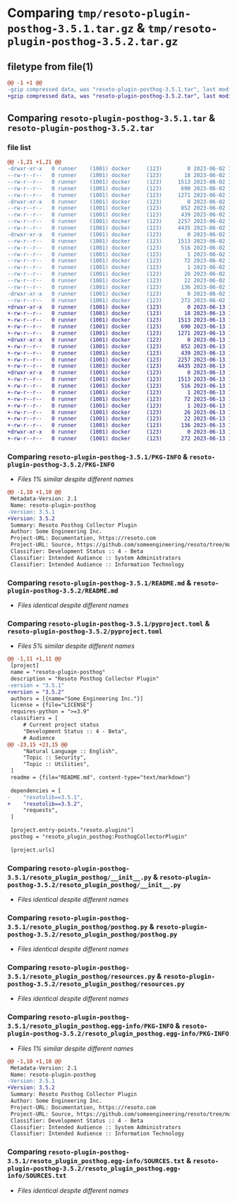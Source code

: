 # Comparing `tmp/resoto-plugin-posthog-3.5.1.tar.gz` & `tmp/resoto-plugin-posthog-3.5.2.tar.gz`

## filetype from file(1)

```diff
@@ -1 +1 @@
-gzip compressed data, was "resoto-plugin-posthog-3.5.1.tar", last modified: Fri Jun  2 14:53:29 2023, max compression
+gzip compressed data, was "resoto-plugin-posthog-3.5.2.tar", last modified: Tue Jun 13 13:06:42 2023, max compression
```

## Comparing `resoto-plugin-posthog-3.5.1.tar` & `resoto-plugin-posthog-3.5.2.tar`

### file list

```diff
@@ -1,21 +1,21 @@
-drwxr-xr-x   0 runner    (1001) docker     (123)        0 2023-06-02 14:53:29.812331 resoto-plugin-posthog-3.5.1/
--rw-r--r--   0 runner    (1001) docker     (123)       18 2023-06-02 14:50:46.000000 resoto-plugin-posthog-3.5.1/MANIFEST.in
--rw-r--r--   0 runner    (1001) docker     (123)     1513 2023-06-02 14:53:29.812331 resoto-plugin-posthog-3.5.1/PKG-INFO
--rw-r--r--   0 runner    (1001) docker     (123)      690 2023-06-02 14:50:46.000000 resoto-plugin-posthog-3.5.1/README.md
--rw-r--r--   0 runner    (1001) docker     (123)     1271 2023-06-02 14:50:46.000000 resoto-plugin-posthog-3.5.1/pyproject.toml
-drwxr-xr-x   0 runner    (1001) docker     (123)        0 2023-06-02 14:53:29.812331 resoto-plugin-posthog-3.5.1/resoto_plugin_posthog/
--rw-r--r--   0 runner    (1001) docker     (123)      852 2023-06-02 14:50:46.000000 resoto-plugin-posthog-3.5.1/resoto_plugin_posthog/__init__.py
--rw-r--r--   0 runner    (1001) docker     (123)      439 2023-06-02 14:50:46.000000 resoto-plugin-posthog-3.5.1/resoto_plugin_posthog/config.py
--rw-r--r--   0 runner    (1001) docker     (123)     2257 2023-06-02 14:50:46.000000 resoto-plugin-posthog-3.5.1/resoto_plugin_posthog/posthog.py
--rw-r--r--   0 runner    (1001) docker     (123)     4435 2023-06-02 14:50:46.000000 resoto-plugin-posthog-3.5.1/resoto_plugin_posthog/resources.py
-drwxr-xr-x   0 runner    (1001) docker     (123)        0 2023-06-02 14:53:29.812331 resoto-plugin-posthog-3.5.1/resoto_plugin_posthog.egg-info/
--rw-r--r--   0 runner    (1001) docker     (123)     1513 2023-06-02 14:53:29.000000 resoto-plugin-posthog-3.5.1/resoto_plugin_posthog.egg-info/PKG-INFO
--rw-r--r--   0 runner    (1001) docker     (123)      516 2023-06-02 14:53:29.000000 resoto-plugin-posthog-3.5.1/resoto_plugin_posthog.egg-info/SOURCES.txt
--rw-r--r--   0 runner    (1001) docker     (123)        1 2023-06-02 14:53:29.000000 resoto-plugin-posthog-3.5.1/resoto_plugin_posthog.egg-info/dependency_links.txt
--rw-r--r--   0 runner    (1001) docker     (123)       72 2023-06-02 14:53:29.000000 resoto-plugin-posthog-3.5.1/resoto_plugin_posthog.egg-info/entry_points.txt
--rw-r--r--   0 runner    (1001) docker     (123)        1 2023-06-02 14:51:52.000000 resoto-plugin-posthog-3.5.1/resoto_plugin_posthog.egg-info/not-zip-safe
--rw-r--r--   0 runner    (1001) docker     (123)       26 2023-06-02 14:53:29.000000 resoto-plugin-posthog-3.5.1/resoto_plugin_posthog.egg-info/requires.txt
--rw-r--r--   0 runner    (1001) docker     (123)       22 2023-06-02 14:53:29.000000 resoto-plugin-posthog-3.5.1/resoto_plugin_posthog.egg-info/top_level.txt
--rw-r--r--   0 runner    (1001) docker     (123)      136 2023-06-02 14:53:29.812331 resoto-plugin-posthog-3.5.1/setup.cfg
-drwxr-xr-x   0 runner    (1001) docker     (123)        0 2023-06-02 14:53:29.812331 resoto-plugin-posthog-3.5.1/test/
--rw-r--r--   0 runner    (1001) docker     (123)      272 2023-06-02 14:50:46.000000 resoto-plugin-posthog-3.5.1/test/test_config.py
+drwxr-xr-x   0 runner    (1001) docker     (123)        0 2023-06-13 13:06:42.658953 resoto-plugin-posthog-3.5.2/
+-rw-r--r--   0 runner    (1001) docker     (123)       18 2023-06-13 13:03:11.000000 resoto-plugin-posthog-3.5.2/MANIFEST.in
+-rw-r--r--   0 runner    (1001) docker     (123)     1513 2023-06-13 13:06:42.658953 resoto-plugin-posthog-3.5.2/PKG-INFO
+-rw-r--r--   0 runner    (1001) docker     (123)      690 2023-06-13 13:03:11.000000 resoto-plugin-posthog-3.5.2/README.md
+-rw-r--r--   0 runner    (1001) docker     (123)     1271 2023-06-13 13:03:11.000000 resoto-plugin-posthog-3.5.2/pyproject.toml
+drwxr-xr-x   0 runner    (1001) docker     (123)        0 2023-06-13 13:06:42.654953 resoto-plugin-posthog-3.5.2/resoto_plugin_posthog/
+-rw-r--r--   0 runner    (1001) docker     (123)      852 2023-06-13 13:03:11.000000 resoto-plugin-posthog-3.5.2/resoto_plugin_posthog/__init__.py
+-rw-r--r--   0 runner    (1001) docker     (123)      439 2023-06-13 13:03:11.000000 resoto-plugin-posthog-3.5.2/resoto_plugin_posthog/config.py
+-rw-r--r--   0 runner    (1001) docker     (123)     2257 2023-06-13 13:03:11.000000 resoto-plugin-posthog-3.5.2/resoto_plugin_posthog/posthog.py
+-rw-r--r--   0 runner    (1001) docker     (123)     4435 2023-06-13 13:03:11.000000 resoto-plugin-posthog-3.5.2/resoto_plugin_posthog/resources.py
+drwxr-xr-x   0 runner    (1001) docker     (123)        0 2023-06-13 13:06:42.658953 resoto-plugin-posthog-3.5.2/resoto_plugin_posthog.egg-info/
+-rw-r--r--   0 runner    (1001) docker     (123)     1513 2023-06-13 13:06:42.000000 resoto-plugin-posthog-3.5.2/resoto_plugin_posthog.egg-info/PKG-INFO
+-rw-r--r--   0 runner    (1001) docker     (123)      516 2023-06-13 13:06:42.000000 resoto-plugin-posthog-3.5.2/resoto_plugin_posthog.egg-info/SOURCES.txt
+-rw-r--r--   0 runner    (1001) docker     (123)        1 2023-06-13 13:06:42.000000 resoto-plugin-posthog-3.5.2/resoto_plugin_posthog.egg-info/dependency_links.txt
+-rw-r--r--   0 runner    (1001) docker     (123)       72 2023-06-13 13:06:42.000000 resoto-plugin-posthog-3.5.2/resoto_plugin_posthog.egg-info/entry_points.txt
+-rw-r--r--   0 runner    (1001) docker     (123)        1 2023-06-13 13:04:38.000000 resoto-plugin-posthog-3.5.2/resoto_plugin_posthog.egg-info/not-zip-safe
+-rw-r--r--   0 runner    (1001) docker     (123)       26 2023-06-13 13:06:42.000000 resoto-plugin-posthog-3.5.2/resoto_plugin_posthog.egg-info/requires.txt
+-rw-r--r--   0 runner    (1001) docker     (123)       22 2023-06-13 13:06:42.000000 resoto-plugin-posthog-3.5.2/resoto_plugin_posthog.egg-info/top_level.txt
+-rw-r--r--   0 runner    (1001) docker     (123)      136 2023-06-13 13:06:42.658953 resoto-plugin-posthog-3.5.2/setup.cfg
+drwxr-xr-x   0 runner    (1001) docker     (123)        0 2023-06-13 13:06:42.658953 resoto-plugin-posthog-3.5.2/test/
+-rw-r--r--   0 runner    (1001) docker     (123)      272 2023-06-13 13:03:11.000000 resoto-plugin-posthog-3.5.2/test/test_config.py
```

### Comparing `resoto-plugin-posthog-3.5.1/PKG-INFO` & `resoto-plugin-posthog-3.5.2/PKG-INFO`

 * *Files 1% similar despite different names*

```diff
@@ -1,10 +1,10 @@
 Metadata-Version: 2.1
 Name: resoto-plugin-posthog
-Version: 3.5.1
+Version: 3.5.2
 Summary: Resoto Posthog Collector Plugin
 Author: Some Engineering Inc.
 Project-URL: Documentation, https://resoto.com
 Project-URL: Source, https://github.com/someengineering/resoto/tree/main/plugins/posthog
 Classifier: Development Status :: 4 - Beta
 Classifier: Intended Audience :: System Administrators
 Classifier: Intended Audience :: Information Technology
```

### Comparing `resoto-plugin-posthog-3.5.1/README.md` & `resoto-plugin-posthog-3.5.2/README.md`

 * *Files identical despite different names*

### Comparing `resoto-plugin-posthog-3.5.1/pyproject.toml` & `resoto-plugin-posthog-3.5.2/pyproject.toml`

 * *Files 5% similar despite different names*

```diff
@@ -1,11 +1,11 @@
 [project]
 name = "resoto-plugin-posthog"
 description = "Resoto Posthog Collector Plugin"
-version = "3.5.1"
+version = "3.5.2"
 authors = [{name="Some Engineering Inc."}]
 license = {file="LICENSE"}
 requires-python = ">=3.9"
 classifiers = [
     # Current project status
     "Development Status :: 4 - Beta",
     # Audience
@@ -23,15 +23,15 @@
     "Natural Language :: English",
     "Topic :: Security",
     "Topic :: Utilities",
 ]
 readme = {file="README.md", content-type="text/markdown"}
 
 dependencies = [
-    "resotolib==3.5.1",
+    "resotolib==3.5.2",
     "requests",
 ]
 
 [project.entry-points."resoto.plugins"]
 posthog = "resoto_plugin_posthog:PosthogCollectorPlugin"
 
 [project.urls]
```

### Comparing `resoto-plugin-posthog-3.5.1/resoto_plugin_posthog/__init__.py` & `resoto-plugin-posthog-3.5.2/resoto_plugin_posthog/__init__.py`

 * *Files identical despite different names*

### Comparing `resoto-plugin-posthog-3.5.1/resoto_plugin_posthog/posthog.py` & `resoto-plugin-posthog-3.5.2/resoto_plugin_posthog/posthog.py`

 * *Files identical despite different names*

### Comparing `resoto-plugin-posthog-3.5.1/resoto_plugin_posthog/resources.py` & `resoto-plugin-posthog-3.5.2/resoto_plugin_posthog/resources.py`

 * *Files identical despite different names*

### Comparing `resoto-plugin-posthog-3.5.1/resoto_plugin_posthog.egg-info/PKG-INFO` & `resoto-plugin-posthog-3.5.2/resoto_plugin_posthog.egg-info/PKG-INFO`

 * *Files 1% similar despite different names*

```diff
@@ -1,10 +1,10 @@
 Metadata-Version: 2.1
 Name: resoto-plugin-posthog
-Version: 3.5.1
+Version: 3.5.2
 Summary: Resoto Posthog Collector Plugin
 Author: Some Engineering Inc.
 Project-URL: Documentation, https://resoto.com
 Project-URL: Source, https://github.com/someengineering/resoto/tree/main/plugins/posthog
 Classifier: Development Status :: 4 - Beta
 Classifier: Intended Audience :: System Administrators
 Classifier: Intended Audience :: Information Technology
```

### Comparing `resoto-plugin-posthog-3.5.1/resoto_plugin_posthog.egg-info/SOURCES.txt` & `resoto-plugin-posthog-3.5.2/resoto_plugin_posthog.egg-info/SOURCES.txt`

 * *Files identical despite different names*

